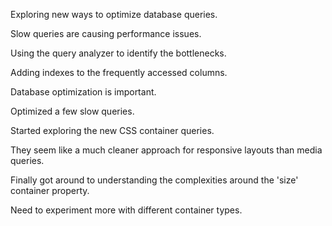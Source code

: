 Exploring new ways to optimize database queries.

Slow queries are causing performance issues.

Using the query analyzer to identify the bottlenecks.

Adding indexes to the frequently accessed columns.

Database optimization is important.

Optimized a few slow queries.

Started exploring the new CSS container queries.

They seem like a much cleaner approach for responsive layouts than media queries.

Finally got around to understanding the complexities around the 'size' container property.

Need to experiment more with different container types.